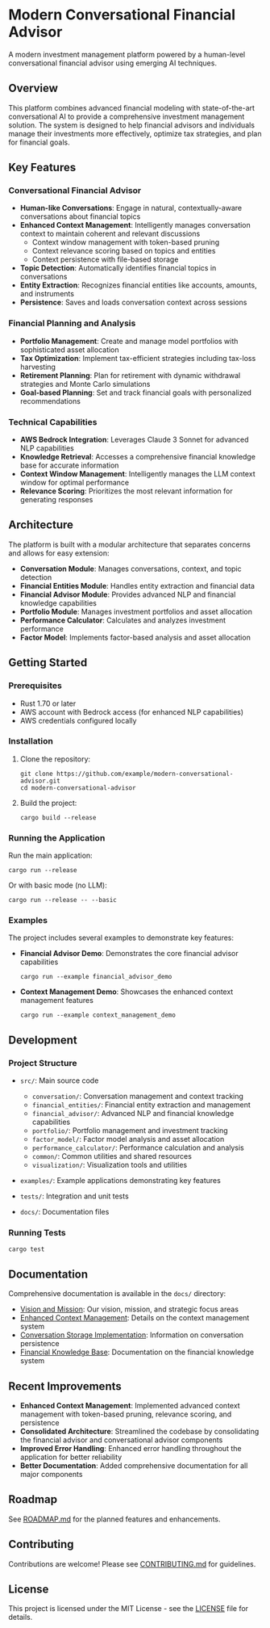 # Modern Conversational Financial Advisor

A modern investment management platform powered by a human-level conversational financial advisor using emerging AI techniques.

## Overview

This platform combines advanced financial modeling with state-of-the-art conversational AI to provide a comprehensive investment management solution. The system is designed to help financial advisors and individuals manage their investments more effectively, optimize tax strategies, and plan for financial goals.

## Key Features

### Conversational Financial Advisor

- **Human-like Conversations**: Engage in natural, contextually-aware conversations about financial topics
- **Enhanced Context Management**: Intelligently manages conversation context to maintain coherent and relevant discussions
  - Context window management with token-based pruning
  - Context relevance scoring based on topics and entities
  - Context persistence with file-based storage
- **Topic Detection**: Automatically identifies financial topics in conversations
- **Entity Extraction**: Recognizes financial entities like accounts, amounts, and instruments
- **Persistence**: Saves and loads conversation context across sessions

### Financial Planning and Analysis

- **Portfolio Management**: Create and manage model portfolios with sophisticated asset allocation
- **Tax Optimization**: Implement tax-efficient strategies including tax-loss harvesting
- **Retirement Planning**: Plan for retirement with dynamic withdrawal strategies and Monte Carlo simulations
- **Goal-based Planning**: Set and track financial goals with personalized recommendations

### Technical Capabilities

- **AWS Bedrock Integration**: Leverages Claude 3 Sonnet for advanced NLP capabilities
- **Knowledge Retrieval**: Accesses a comprehensive financial knowledge base for accurate information
- **Context Window Management**: Intelligently manages the LLM context window for optimal performance
- **Relevance Scoring**: Prioritizes the most relevant information for generating responses

## Architecture

The platform is built with a modular architecture that separates concerns and allows for easy extension:

- **Conversation Module**: Manages conversations, context, and topic detection
- **Financial Entities Module**: Handles entity extraction and financial data
- **Financial Advisor Module**: Provides advanced NLP and financial knowledge capabilities
- **Portfolio Module**: Manages investment portfolios and asset allocation
- **Performance Calculator**: Calculates and analyzes investment performance
- **Factor Model**: Implements factor-based analysis and asset allocation

## Getting Started

### Prerequisites

- Rust 1.70 or later
- AWS account with Bedrock access (for enhanced NLP capabilities)
- AWS credentials configured locally

### Installation

1. Clone the repository:
   ```
   git clone https://github.com/example/modern-conversational-advisor.git
   cd modern-conversational-advisor
   ```

2. Build the project:
   ```
   cargo build --release
   ```

### Running the Application

Run the main application:
```
cargo run --release
```

Or with basic mode (no LLM):
```
cargo run --release -- --basic
```

### Examples

The project includes several examples to demonstrate key features:

- **Financial Advisor Demo**: Demonstrates the core financial advisor capabilities
  ```
  cargo run --example financial_advisor_demo
  ```

- **Context Management Demo**: Showcases the enhanced context management features
  ```
  cargo run --example context_management_demo
  ```

## Development

### Project Structure

- `src/`: Main source code
  - `conversation/`: Conversation management and context tracking
  - `financial_entities/`: Financial entity extraction and management
  - `financial_advisor/`: Advanced NLP and financial knowledge capabilities
  - `portfolio/`: Portfolio management and investment tracking
  - `factor_model/`: Factor model analysis and asset allocation
  - `performance_calculator/`: Performance calculation and analysis
  - `common/`: Common utilities and shared resources
  - `visualization/`: Visualization tools and utilities

- `examples/`: Example applications demonstrating key features
- `tests/`: Integration and unit tests
- `docs/`: Documentation files

### Running Tests

```
cargo test
```

## Documentation

Comprehensive documentation is available in the `docs/` directory:

- [Vision and Mission](VISION.md): Our vision, mission, and strategic focus areas
- [Enhanced Context Management](docs/ENHANCED_CONTEXT_MANAGEMENT.md): Details on the context management system
- [Conversation Storage Implementation](docs/CONVERSATION_STORAGE_IMPLEMENTATION.md): Information on conversation persistence
- [Financial Knowledge Base](docs/FINANCIAL_KNOWLEDGE_BASE.md): Documentation on the financial knowledge system

## Recent Improvements

- **Enhanced Context Management**: Implemented advanced context management with token-based pruning, relevance scoring, and persistence
- **Consolidated Architecture**: Streamlined the codebase by consolidating the financial advisor and conversational advisor components
- **Improved Error Handling**: Enhanced error handling throughout the application for better reliability
- **Better Documentation**: Added comprehensive documentation for all major components

## Roadmap

See [ROADMAP.md](ROADMAP.md) for the planned features and enhancements.

## Contributing

Contributions are welcome! Please see [CONTRIBUTING.md](CONTRIBUTING.md) for guidelines.

## License

This project is licensed under the MIT License - see the [LICENSE](LICENSE) file for details. 
